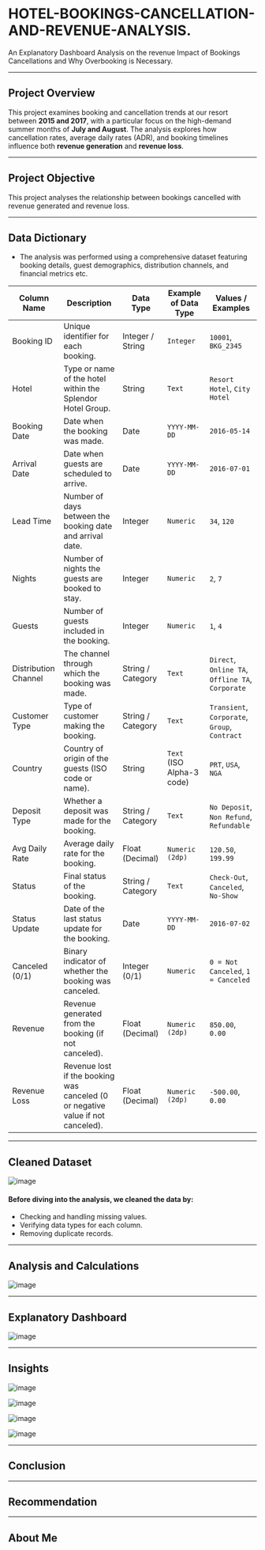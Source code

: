 # HOTEL-BOOKINGS-CANCELLATION-AND-REVENUE-ANALYSIS.
An Explanatory Dashboard Analysis on the revenue Impact of Bookings Cancellations and  Why Overbooking is Necessary. 

---
## Project Overview 
This project examines booking and cancellation trends at our resort between **2015 and 2017**, with a particular focus on the high-demand summer months of **July and August**. The analysis explores how cancellation rates, average daily rates (ADR), and booking timelines influence both **revenue generation** and **revenue loss**.  

---
## Project Objective

This project analyses the relationship between bookings cancelled with revenue generated and revenue loss. 

---
## Data Dictionary
- The analysis was performed using a comprehensive dataset featuring booking details, guest demographics, distribution channels, and financial metrics etc.
 
| **Column Name**       | **Description**                                                                 | **Data Type**     | **Example of Data Type**   | **Values / Examples**                                                                 |
|------------------------|---------------------------------------------------------------------------------|-------------------|-----------------------------|---------------------------------------------------------------------------------------|
| Booking ID            | Unique identifier for each booking.                                             | Integer / String  | `Integer`                   | `10001`, `BKG_2345`                                                                   |
| Hotel                 | Type or name of the hotel within the Splendor Hotel Group.                      | String            | `Text`                      | `Resort Hotel`, `City Hotel`                                                          |
| Booking Date          | Date when the booking was made.                                                  | Date              | `YYYY-MM-DD`                | `2016-05-14`                                                                          |
| Arrival Date          | Date when guests are scheduled to arrive.                                        | Date              | `YYYY-MM-DD`                | `2016-07-01`                                                                          |
| Lead Time             | Number of days between the booking date and arrival date.                        | Integer           | `Numeric`                   | `34`, `120`                                                                           |
| Nights                | Number of nights the guests are booked to stay.                                  | Integer           | `Numeric`                   | `2`, `7`                                                                              |
| Guests                | Number of guests included in the booking.                                        | Integer           | `Numeric`                   | `1`, `4`                                                                              |
| Distribution Channel  | The channel through which the booking was made.                                  | String / Category | `Text`                      | `Direct`, `Online TA`, `Offline TA`, `Corporate`                                      |
| Customer Type         | Type of customer making the booking.                                             | String / Category | `Text`                      | `Transient`, `Corporate`, `Group`, `Contract`                                         |
| Country               | Country of origin of the guests (ISO code or name).                              | String            | `Text` (ISO Alpha-3 code)   | `PRT`, `USA`, `NGA`                                                                   |
| Deposit Type          | Whether a deposit was made for the booking.                                      | String / Category | `Text`                      | `No Deposit`, `Non Refund`, `Refundable`                                              |
| Avg Daily Rate        | Average daily rate for the booking.                                              | Float (Decimal)   | `Numeric (2dp)`             | `120.50`, `199.99`                                                                    |
| Status                | Final status of the booking.                                                     | String / Category | `Text`                      | `Check-Out`, `Canceled`, `No-Show`                                                    |
| Status Update         | Date of the last status update for the booking.                                  | Date              | `YYYY-MM-DD`                | `2016-07-02`                                                                          |
| Canceled (0/1)        | Binary indicator of whether the booking was canceled.                            | Integer (0/1)     | `Numeric`                   | `0 = Not Canceled`, `1 = Canceled`                                                    |
| Revenue               | Revenue generated from the booking (if not canceled).                            | Float (Decimal)   | `Numeric (2dp)`             | `850.00`, `0.00`                                                                      |
| Revenue Loss          | Revenue lost if the booking was canceled (0 or negative value if not canceled).  | Float (Decimal)   | `Numeric (2dp)`             | `-500.00`, `0.00`                                                                     |

---
## Cleaned Dataset

![image](Data.JPG)

#### Before diving into the analysis, we cleaned the data by:

- Checking and handling missing values.
- Verifying data types for each column.
- Removing duplicate records.

---
## Analysis and Calculations 

![image](Analysis1.JPG)

---
## Explanatory Dashboard 

![image](Hotel_Dashboard.png)

---
## Insights 

![image](Image1.jpg)


![image](Image2.jpg)


![image](Image3.jpg)


![image](Image4.jpg)

---
## Conclusion 

---
## Recommendation 

---
## About Me 
